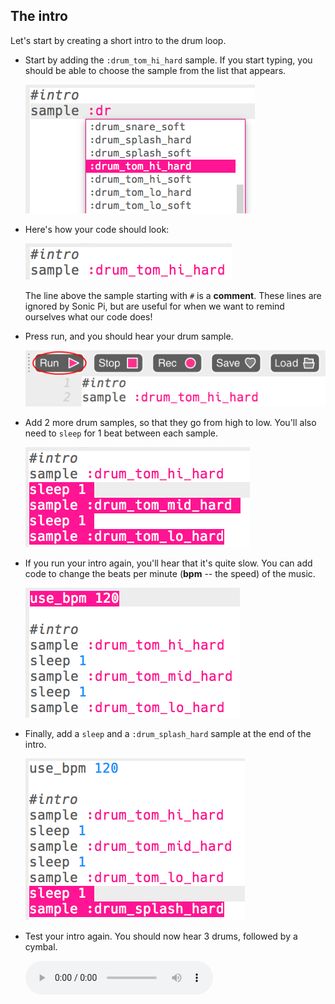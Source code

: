 ## The intro

Let's start by creating a short intro to the drum loop.

+ Start by adding the `:drum_tom_hi_hard` sample. If you start typing, you should be able to choose the sample from the list that appears.
    
    ![ảnh chụp màn hình](images/drum-sample-help.png)

+ Here's how your code should look:
    
    ![ảnh chụp màn hình](images/drum-intro-1.png)
    
    The line above the sample starting with `#` is a **comment**. These lines are ignored by Sonic Pi, but are useful for when we want to remind ourselves what our code does!

+ Press run, and you should hear your drum sample.
    
    ![ảnh chụp màn hình](images/drum-run.png)

+ Add 2 more drum samples, so that they go from high to low. You'll also need to `sleep` for 1 beat between each sample.
    
    ![ảnh chụp màn hình](images/drum-intro-2.png)

+ If you run your intro again, you'll hear that it's quite slow. You can add code to change the beats per minute (**bpm** -- the speed) of the music.
    
    ![ảnh chụp màn hình](images/drum-bpm.png)

+ Finally, add a `sleep` and a `:drum_splash_hard` sample at the end of the intro.
    
    ![ảnh chụp màn hình](images/drum-intro-splash.png)

+ Test your intro again. You should now hear 3 drums, followed by a cymbal.
    
    <div id="audio-preview" class="pdf-hidden">
      <audio controls preload> <source src="resources/drums-intro.mp3" type="audio/mpeg"> Your browser does not support the <code>audio</code> element. </audio>
    </div>